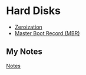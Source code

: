 # Hard Disks
- [Zeroization](zeroization.md)
- [Master Boot Record (MBR)](master-boot-record.md)
## My Notes
[Notes](mynotes/hard-disks-notes.md)


